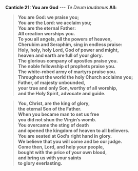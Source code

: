 **Canticle 21: You are God**	--- _Te Deum laudamus_
**All:**
> **You are God: we praise you;  
You are the Lord: we acclaim you;  
You are the eternal Father:  
All creation worships you.  
To you all angels, all the powers of heaven,  
Cherubim and Seraphim, sing in endless praise:  
Holy, holy, holy Lord, God of power and might,  
heaven and earth are full of your glory.  
The glorious company of apostles praise you.  
The noble fellowship of prophets praise you.  
The white-robed army of martyrs praise you.  
Throughout the world the holy Church acclaims you;  
Father, of majesty unbounded,  
your true and only Son, worthy of all worship,  
and the Holy Spirit, advocate and guide.**

> **You, Christ, are the king of glory,  
the eternal Son of the Father.  
When you became man to set us free  
you did not shun the Virgin’s womb.  
You overcame the sting of death  
and opened the kingdom of heaven to all believers.  
You are seated at God’s right hand in glory.  
We believe that you will come and be our judge.  
Come then, Lord, and help your people,  
bought with the price of your own blood,  
and bring us with your saints  
to glory everlasting.**
